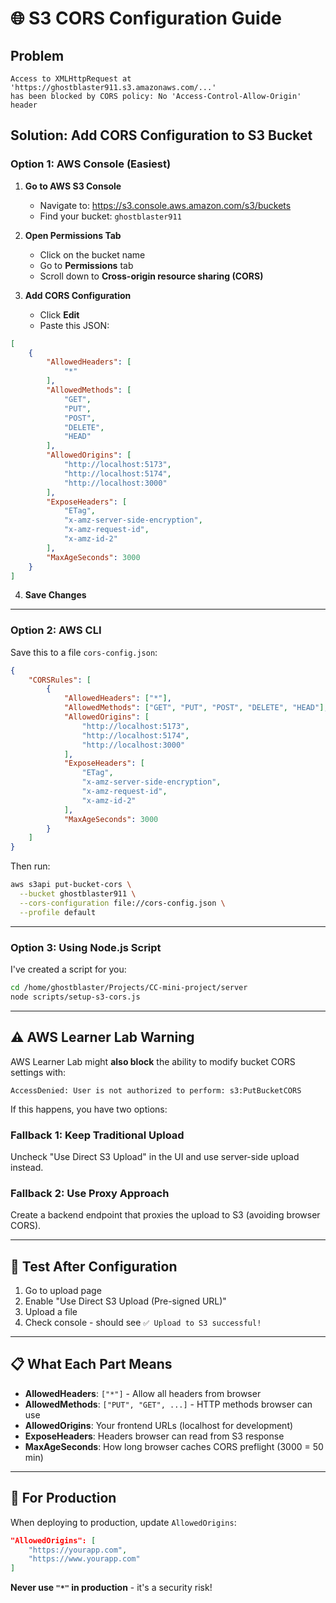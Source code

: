 # 🌐 S3 CORS Configuration Guide

## Problem
```
Access to XMLHttpRequest at 'https://ghostblaster911.s3.amazonaws.com/...' 
has been blocked by CORS policy: No 'Access-Control-Allow-Origin' header
```

## Solution: Add CORS Configuration to S3 Bucket

### **Option 1: AWS Console (Easiest)**

1. **Go to AWS S3 Console**
   - Navigate to: https://s3.console.aws.amazon.com/s3/buckets
   - Find your bucket: `ghostblaster911`

2. **Open Permissions Tab**
   - Click on the bucket name
   - Go to **Permissions** tab
   - Scroll down to **Cross-origin resource sharing (CORS)**

3. **Add CORS Configuration**
   - Click **Edit**
   - Paste this JSON:

```json
[
    {
        "AllowedHeaders": [
            "*"
        ],
        "AllowedMethods": [
            "GET",
            "PUT",
            "POST",
            "DELETE",
            "HEAD"
        ],
        "AllowedOrigins": [
            "http://localhost:5173",
            "http://localhost:5174",
            "http://localhost:3000"
        ],
        "ExposeHeaders": [
            "ETag",
            "x-amz-server-side-encryption",
            "x-amz-request-id",
            "x-amz-id-2"
        ],
        "MaxAgeSeconds": 3000
    }
]
```

4. **Save Changes**

---

### **Option 2: AWS CLI**

Save this to a file `cors-config.json`:
```json
{
    "CORSRules": [
        {
            "AllowedHeaders": ["*"],
            "AllowedMethods": ["GET", "PUT", "POST", "DELETE", "HEAD"],
            "AllowedOrigins": [
                "http://localhost:5173",
                "http://localhost:5174",
                "http://localhost:3000"
            ],
            "ExposeHeaders": [
                "ETag",
                "x-amz-server-side-encryption",
                "x-amz-request-id",
                "x-amz-id-2"
            ],
            "MaxAgeSeconds": 3000
        }
    ]
}
```

Then run:
```bash
aws s3api put-bucket-cors \
  --bucket ghostblaster911 \
  --cors-configuration file://cors-config.json \
  --profile default
```

---

### **Option 3: Using Node.js Script**

I've created a script for you:

```bash
cd /home/ghostblaster/Projects/CC-mini-project/server
node scripts/setup-s3-cors.js
```

---

## ⚠️ **AWS Learner Lab Warning**

AWS Learner Lab might **also block** the ability to modify bucket CORS settings with:
```
AccessDenied: User is not authorized to perform: s3:PutBucketCORS
```

If this happens, you have two options:

### **Fallback 1: Keep Traditional Upload**
Uncheck "Use Direct S3 Upload" in the UI and use server-side upload instead.

### **Fallback 2: Use Proxy Approach**
Create a backend endpoint that proxies the upload to S3 (avoiding browser CORS).

---

## 🧪 **Test After Configuration**

1. Go to upload page
2. Enable "Use Direct S3 Upload (Pre-signed URL)"
3. Upload a file
4. Check console - should see `✅ Upload to S3 successful!`

---

## 📋 **What Each Part Means**

- **AllowedHeaders**: `["*"]` - Allow all headers from browser
- **AllowedMethods**: `["PUT", "GET", ...]` - HTTP methods browser can use
- **AllowedOrigins**: Your frontend URLs (localhost for development)
- **ExposeHeaders**: Headers browser can read from S3 response
- **MaxAgeSeconds**: How long browser caches CORS preflight (3000 = 50 min)

---

## 🎯 **For Production**

When deploying to production, update `AllowedOrigins`:
```json
"AllowedOrigins": [
    "https://yourapp.com",
    "https://www.yourapp.com"
]
```

**Never use `"*"` in production** - it's a security risk!

